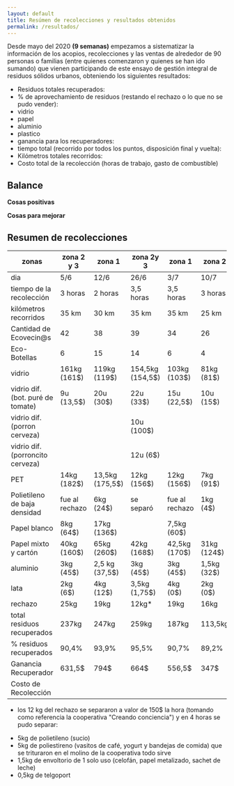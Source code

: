 ```yaml
---
layout: default
title: Resúmen de recolecciones y resultados obtenidos
permalink: /resultados/
---
```


Desde mayo del 2020  __(9 semanas)__ empezamos a sistematizar la información de los acopios, recolecciones y las ventas de alrededor de 90 personas o familias (entre quienes comenzaron y quienes se han ido sumando) que vienen participando de este ensayo de gestión integral de residuos sólidos urbanos, obteniendo los siguientes resultados:

- Residuos totales recuperados:
- % de aprovechamiento de residuos (restando el rechazo o lo que no se pudo vender):
- vidrio
- papel
- aluminio
- plastico
- ganancia para los recuperadores:
- tiempo total (recorrido por todos los puntos, disposición final y vuelta):
- Kilómetros totales recorridos:
- Costo total de la recolección (horas de trabajo, gasto de combustible)

## Balance
__Cosas positivas__

__Cosas para mejorar__

## Resumen de recolecciones  

  | zonas                             | zona 2 y 3      | zona 1          | zona 2y 3        | zona 1       | zona 2       | zona 3       | zona 1       |
  |-----------------------------------|-----------------|-----------------|------------------|--------------|--------------|--------------|--------------|
  | dia                               | 5/6             | 12/6            | 26/6             | 3/7	        |10/7          |17/7          | 24/7         |
  | tiempo de la recolección          | 3 horas         | 2 horas         | 3,5 horas        | 3,5 horas    | 3 horas      | 3 horas      |4,5 horas     |
  | kilómetros recorridos             | 35 km           | 30 km           | 35 km            | 35 km        | 25 km        | 24 km        | 35 km        |
  | Cantidad de Ecovecin@s            | 42              | 38              | 39               | 34           | 26           | 13           | 47           |
  | Eco-Botellas                      | 6               | 15              | 14               | 6            | 4            | 7            | 12           |
  | vidrio                            | 161kg (161$)    | 119kg (119$)    | 154,5kg (154,5$) | 103kg (103$) | 81kg (81$)   | 81kg (81$)   |              |
  | vidrio dif. (bot. puré de tomate) | 9u (13,5$)      | 20u (30$)       | 22u (33$)        | 15u (22,5$)  | 10u (15$)    | 4u (6$)      |              |
  | vidrio dif. (porron cerveza)      |                 |                 | 10u (100$)       |              |              |              |              |
  | vidrio dif. (porroncito cerveza)  |                 |                 | 12u (6$)         |              |              |              |              |
  | PET                               | 14kg (182$)     | 13,5kg (175,5$) | 12kg (156$)      | 12kg (156$)  |7kg (91$)     |5kg (65$)     |              |
  | Polietileno de baja densidad      | fue al rechazo  | 6kg (24$)       | se separó        |fue al rechazo|1kg (4$)      |1kg (4$)      |              |
  | Papel blanco                      | 8kg (64$)       | 17kg (136$)     |                  | 7,5kg (60$)  |              |              |              |
  | Papel mixto y cartón              | 40kg (160$)     | 65kg (260$)     |  42kg (168$)     | 42,5kg (170$)|31kg (124$)   | 18kg (72$)   |              |
  | aluminio                          | 3kg (45$)       | 2,5 kg (37,5$)  | 3kg (45$)        | 3kg (45$)    | 1,5kg (32$)  |              |              |
  | lata                              | 2kg (6$)        | 4kg (12$)       | 3,5kg (1,75$)    | 4kg (0$)     |2kg (0$)      |   1kg (0$)   |              |
  | rechazo                           | 25kg            | 19kg            | 12kg*            | 19kg         | 16kg         | 5kg          |              |
  | total residuos recuperados        | 237kg           | 247kg           | 259kg            | 187kg        | 113,5kg      |  110kg       |              |
  | % residuos recuperados            |  90,4%          |  93,9%          | 95,5%            |  90,7%       |  89,2%       |  95,6%       |              |
  | Ganancia Recuperador              |        631,5$   |   794$          |  664$            |   556,5$     | 347$         | 228$         |              |
  | Costo de Recolección              |                 |                 |                  |              |              |              |              |

* los 12 kg del rechazo se separaron a valor de 150$ la hora (tomando como referencia la cooperativa "Creando conciencia") y en 4 horas se pudo separar:
- 5kg de polietileno (sucio)
- 5kg de poliestireno (vasitos de café, yogurt y bandejas de comida) que se trituraron en el molino de la cooperativa todo sirve
- 1,5kg de envoltorio de 1 solo uso (celofán, papel metalizado, sachet de leche)
- 0,5kg de telgoport
